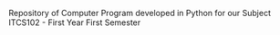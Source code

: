 Repository of Computer Program developed in Python for our Subject ITCS102 - First Year First Semester

